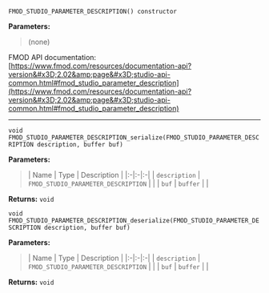 
`FMOD_STUDIO_PARAMETER_DESCRIPTION() constructor`

**Parameters:**

> (none)

FMOD API documentation: [https://www.fmod.com/resources/documentation-api?version&#x3D;2.02&amp;page&#x3D;studio-api-common.html#fmod_studio_parameter_description](https://www.fmod.com/resources/documentation-api?version&#x3D;2.02&amp;page&#x3D;studio-api-common.html#fmod_studio_parameter_description)

---


`void FMOD_STUDIO_PARAMETER_DESCRIPTION_serialize(FMOD_STUDIO_PARAMETER_DESCRIPTION description, buffer buf)`

**Parameters:**

> | Name | Type | Description |
  |:-|:-|:-|
  | `description` | `FMOD_STUDIO_PARAMETER_DESCRIPTION` |  |
  | `buf` | `buffer` |  |

**Returns:** `void`



`void FMOD_STUDIO_PARAMETER_DESCRIPTION_deserialize(FMOD_STUDIO_PARAMETER_DESCRIPTION description, buffer buf)`

**Parameters:**

> | Name | Type | Description |
  |:-|:-|:-|
  | `description` | `FMOD_STUDIO_PARAMETER_DESCRIPTION` |  |
  | `buf` | `buffer` |  |

**Returns:** `void`


